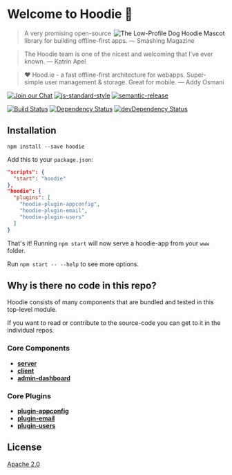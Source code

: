 # Welcome to Hoodie 🎉

<img src="https://avatars1.githubusercontent.com/u/1888826?v=3&s=200"
 alt="The Low-Profile Dog Hoodie Mascot" title="The Low-Profile Dog Hoodie Mascot" align="right" />

> A very promising open-source library for building offline-first apps.
> — Smashing Magazine

> The Hoodie team is one of the nicest and welcoming that I’ve ever known.
> — Katrin Apel

> ❤ Hood.ie - a fast offline-first architecture for webapps. Super-simple user management & storage. Great for mobile.
> — Addy Osmani

[![Join our Chat](https://img.shields.io/badge/Chat-IRC%20or%20Slack-blue.svg)](http://hood.ie/chat)
[![js-standard-style](https://img.shields.io/badge/code%20style-standard-brightgreen.svg?style=flat)](https://github.com/feross/standard)
[![semantic-release](https://img.shields.io/badge/%20%20%F0%9F%93%A6%F0%9F%9A%80-semantic--release-e10079.svg)](https://github.com/semantic-release/semantic-release)

[![Build Status](https://travis-ci.org/hoodiehq/hoodie.svg?branch=master)](https://travis-ci.org/hoodiehq/hoodie)
[![Dependency Status](https://david-dm.org/hoodiehq/hoodie.svg)](https://david-dm.org/hoodiehq/hoodie)
[![devDependency Status](https://david-dm.org/hoodiehq/hoodie/dev-status.svg)](https://david-dm.org/hoodiehq/hoodie#info=devDependencies)

## Installation

`npm install --save hoodie`

Add this to your `package.json`:

```json
"scripts": {
  "start": "hoodie"
},
"hoodie": {
  "plugins": [
    "hoodie-plugin-appconfig",
    "hoodie-plugin-email",
    "hoodie-plugin-users"
  ]
}
```

That's it! Running `npm start` will now serve a hoodie-app from your `www` folder.

Run `npm start -- --help` to see more options.

## Why is there no code in this repo?

Hoodie consists of many components that are bundled and tested in this top-level module.

If you want to read or contribute to the source-code you can get to it in the individual repos.

### Core Components

- [**server**](https://github.com/hoodiehq/hoodie-server)
- [**client**](https://github.com/hoodiehq/hoodie.js)
- [**admin-dashboard**](https://github.com/hoodiehq/hoodie-admin-dashboard)

### Core Plugins

- [**plugin-appconfig**](https://github.com/hoodiehq/hoodie-plugin-appconfig)
- [**plugin-email**](https://github.com/hoodiehq/hoodie-plugin-email)
- [**plugin-users**](https://github.com/hoodiehq/hoodie-plugin-users)

## License

[Apache 2.0](LICENSE)
